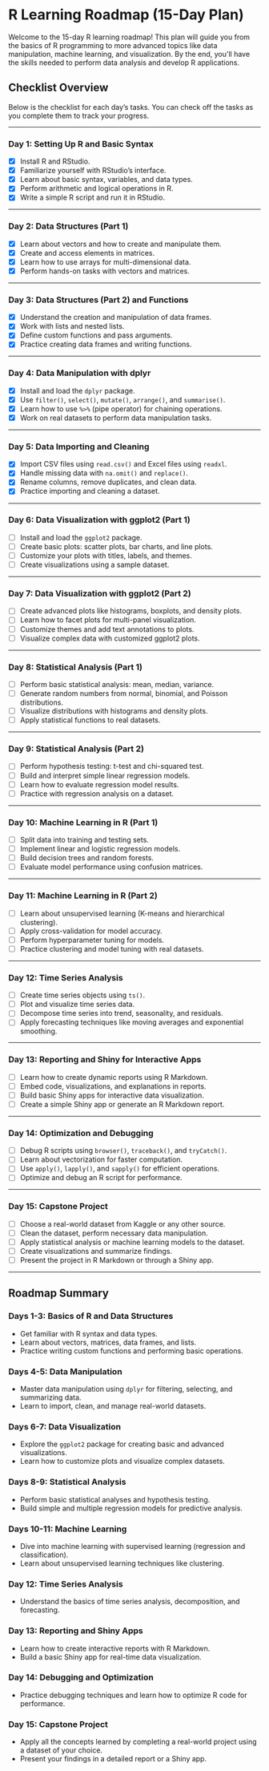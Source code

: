 # **R Learning Roadmap (15-Day Plan)**

Welcome to the 15-day R learning roadmap! This plan will guide you from the basics of R programming to more advanced topics like data manipulation, machine learning, and visualization. By the end, you'll have the skills needed to perform data analysis and develop R applications.

## **Checklist Overview**
Below is the checklist for each day’s tasks. You can check off the tasks as you complete them to track your progress.

---

### **Day 1: Setting Up R and Basic Syntax**

- [x] Install R and RStudio.
- [x] Familiarize yourself with RStudio’s interface.
- [x] Learn about basic syntax, variables, and data types.
- [x] Perform arithmetic and logical operations in R.
- [x] Write a simple R script and run it in RStudio.

---

### **Day 2: Data Structures (Part 1)**

- [x] Learn about vectors and how to create and manipulate them.
- [x] Create and access elements in matrices.
- [x] Learn how to use arrays for multi-dimensional data.
- [x] Perform hands-on tasks with vectors and matrices.

---

### **Day 3: Data Structures (Part 2) and Functions**

- [x] Understand the creation and manipulation of data frames.
- [x] Work with lists and nested lists.
- [x] Define custom functions and pass arguments.
- [x] Practice creating data frames and writing functions.

---

### **Day 4: Data Manipulation with dplyr**

- [x] Install and load the `dplyr` package.
- [x] Use `filter()`, `select()`, `mutate()`, `arrange()`, and `summarise()`.
- [x] Learn how to use `%>%` (pipe operator) for chaining operations.
- [x] Work on real datasets to perform data manipulation tasks.

---

### **Day 5: Data Importing and Cleaning**

- [x] Import CSV files using `read.csv()` and Excel files using `readxl`.
- [x] Handle missing data with `na.omit()` and `replace()`.
- [x] Rename columns, remove duplicates, and clean data.
- [x] Practice importing and cleaning a dataset.

---

### **Day 6: Data Visualization with ggplot2 (Part 1)**

- [ ] Install and load the `ggplot2` package.
- [ ] Create basic plots: scatter plots, bar charts, and line plots.
- [ ] Customize your plots with titles, labels, and themes.
- [ ] Create visualizations using a sample dataset.

---

### **Day 7: Data Visualization with ggplot2 (Part 2)**

- [ ] Create advanced plots like histograms, boxplots, and density plots.
- [ ] Learn how to facet plots for multi-panel visualization.
- [ ] Customize themes and add text annotations to plots.
- [ ] Visualize complex data with customized ggplot2 plots.

---

### **Day 8: Statistical Analysis (Part 1)**

- [ ] Perform basic statistical analysis: mean, median, variance.
- [ ] Generate random numbers from normal, binomial, and Poisson distributions.
- [ ] Visualize distributions with histograms and density plots.
- [ ] Apply statistical functions to real datasets.

---

### **Day 9: Statistical Analysis (Part 2)**

- [ ] Perform hypothesis testing: t-test and chi-squared test.
- [ ] Build and interpret simple linear regression models.
- [ ] Learn how to evaluate regression model results.
- [ ] Practice with regression analysis on a dataset.

---

### **Day 10: Machine Learning in R (Part 1)**

- [ ] Split data into training and testing sets.
- [ ] Implement linear and logistic regression models.
- [ ] Build decision trees and random forests.
- [ ] Evaluate model performance using confusion matrices.

---

### **Day 11: Machine Learning in R (Part 2)**

- [ ] Learn about unsupervised learning (K-means and hierarchical clustering).
- [ ] Apply cross-validation for model accuracy.
- [ ] Perform hyperparameter tuning for models.
- [ ] Practice clustering and model tuning with real datasets.

---

### **Day 12: Time Series Analysis**

- [ ] Create time series objects using `ts()`.
- [ ] Plot and visualize time series data.
- [ ] Decompose time series into trend, seasonality, and residuals.
- [ ] Apply forecasting techniques like moving averages and exponential smoothing.

---

### **Day 13: Reporting and Shiny for Interactive Apps**

- [ ] Learn how to create dynamic reports using R Markdown.
- [ ] Embed code, visualizations, and explanations in reports.
- [ ] Build basic Shiny apps for interactive data visualization.
- [ ] Create a simple Shiny app or generate an R Markdown report.

---

### **Day 14: Optimization and Debugging**

- [ ] Debug R scripts using `browser()`, `traceback()`, and `tryCatch()`.
- [ ] Learn about vectorization for faster computation.
- [ ] Use `apply()`, `lapply()`, and `sapply()` for efficient operations.
- [ ] Optimize and debug an R script for performance.

---

### **Day 15: Capstone Project**

- [ ] Choose a real-world dataset from Kaggle or any other source.
- [ ] Clean the dataset, perform necessary data manipulation.
- [ ] Apply statistical analysis or machine learning models to the dataset.
- [ ] Create visualizations and summarize findings.
- [ ] Present the project in R Markdown or through a Shiny app.

---

## **Roadmap Summary**

### **Days 1-3: Basics of R and Data Structures**
- Get familiar with R syntax and data types.
- Learn about vectors, matrices, data frames, and lists.
- Practice writing custom functions and performing basic operations.

### **Days 4-5: Data Manipulation**
- Master data manipulation using `dplyr` for filtering, selecting, and summarizing data.
- Learn to import, clean, and manage real-world datasets.

### **Days 6-7: Data Visualization**
- Explore the `ggplot2` package for creating basic and advanced visualizations.
- Learn how to customize plots and visualize complex datasets.

### **Days 8-9: Statistical Analysis**
- Perform basic statistical analyses and hypothesis testing.
- Build simple and multiple regression models for predictive analysis.

### **Days 10-11: Machine Learning**
- Dive into machine learning with supervised learning (regression and classification).
- Learn about unsupervised learning techniques like clustering.

### **Day 12: Time Series Analysis**
- Understand the basics of time series analysis, decomposition, and forecasting.

### **Day 13: Reporting and Shiny Apps**
- Learn how to create interactive reports with R Markdown.
- Build a basic Shiny app for real-time data visualization.

### **Day 14: Debugging and Optimization**
- Practice debugging techniques and learn how to optimize R code for performance.

### **Day 15: Capstone Project**
- Apply all the concepts learned by completing a real-world project using a dataset of your choice.
- Present your findings in a detailed report or a Shiny app.
